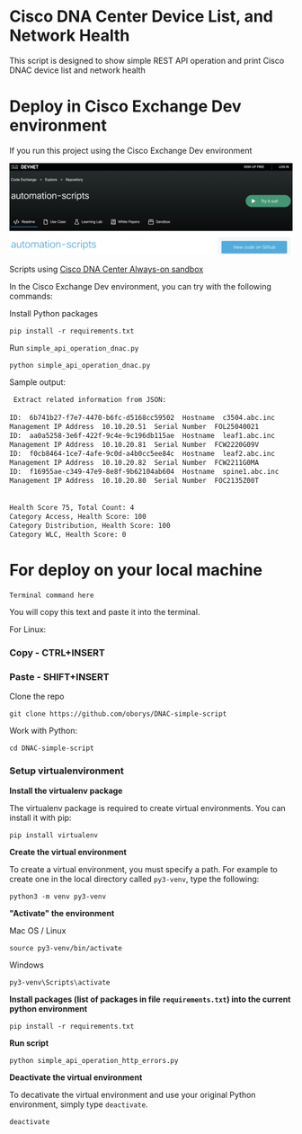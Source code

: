 # Cisco DNA Center Device List, and Network Health

This script is designed to show simple REST API operation and print Cisco DNAC device list and network health

# Deploy in Cisco Exchange Dev environment

If you run this project using the Cisco Exchange Dev environment

![automation-scripts-exchange-devenv](https://raw.githubusercontent.com/CiscoDevNet/code-exchange-repo-template/master/manual-sample-repo/img/automation-scripts-exchange-devenv.png)

Scripts using [Cisco DNA Center Always-on sandbox](https://devnetsandbox.cisco.com/RM/Diagram/Index/c3c949dc-30af-498b-9d77-4f1c07d835f9?diagramType=Topology)

In the Cisco Exchange Dev environment, you can try with the following commands:

Install Python packages

```
pip install -r requirements.txt
```

Run `simple_api_operation_dnac.py`

```
python simple_api_operation_dnac.py

```

Sample output:
```
 Extract related information from JSON:

ID:  6b741b27-f7e7-4470-b6fc-d5168cc59502  Hostname  c3504.abc.inc  Management IP Address  10.10.20.51  Serial Number  FOL25040021
ID:  aa0a5258-3e6f-422f-9c4e-9c196db115ae  Hostname  leaf1.abc.inc  Management IP Address  10.10.20.81  Serial Number  FCW2220G09V
ID:  f0cb8464-1ce7-4afe-9c0d-a4b0cc5ee84c  Hostname  leaf2.abc.inc  Management IP Address  10.10.20.82  Serial Number  FCW2211G0MA
ID:  f16955ae-c349-47e9-8e8f-9b62104ab604  Hostname  spine1.abc.inc  Management IP Address  10.10.20.80  Serial Number  FOC2135Z00T


Health Score 75, Total Count: 4
Category Access, Health Score: 100
Category Distribution, Health Score: 100
Category WLC, Health Score: 0
```

# For deploy on your local machine

```
Terminal command here
```
You will copy this text and paste it into the terminal. 

For Linux:

### Copy - CTRL+INSERT
### Paste - SHIFT+INSERT

Clone the repo

```
git clone https://github.com/oborys/DNAC-simple-script
```

Work with Python:

```
cd DNAC-simple-script
```

### Setup virtualenvironment

**Install the virtualenv package**

The virtualenv package is required to create virtual environments. You can install it with pip:
```
pip install virtualenv
```
**Create the virtual environment**

To create a virtual environment, you must specify a path. For example to create one in the local directory called `py3-venv`, type the following:
```
python3 -m venv py3-venv
```

**"Activate" the environment**

Mac OS / Linux
```
source py3-venv/bin/activate
```

Windows
```
py3-venv\Scripts\activate
```

**Install packages (list of packages in file `requirements.txt`) into the current python environment**
```
pip install -r requirements.txt 
```

**Run script**

```
python simple_api_operation_http_errors.py
```

**Deactivate the virtual environment**

To decativate the virtual environment and use your original Python environment, simply type `deactivate`.

```
deactivate
```
